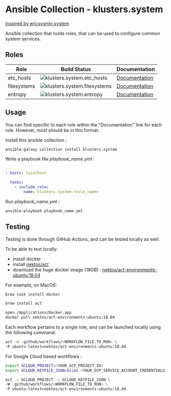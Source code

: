 # Ansible Collection - klusters.system
[Inspired by ericsysmin.system](https://galaxy.ansible.com/ericsysmin/system)

Ansible collection that holds roles, that can be used to configure common system services. 

## Roles

| Role      | Build Status                                                                                                                                                                                                                                                        | Documentation                                                                                          |
| --------- | ------------------------------------------------------------------------------------------------------------------------------------------------------------------------------------------------------------------------------------------------------------------- | ------------------------------------------------------------------------------------------------------ |
|  etc_hosts   | ![klusters.system.etc_hosts](https://github.com/klusters/ansible-collection-system/workflows/klusters.system.etc_hosts/badge.svg)          | [Documentation](https://github.com/klusters/ansible-collection-system/tree/master/roles/etc_hosts)    |
|  filesystems   | ![klusters.system.filesystems](https://github.com/klusters/ansible-collection-system/workflows/klusters.system.filesystems/badge.svg)      | [Documentation](https://github.com/klusters/ansible-collection-system/tree/master/roles/filesystems)    |
|  entropy   | ![klusters.system.entropy](https://github.com/klusters/ansible-collection-system/workflows/klusters.system.entropy/badge.svg)      | [Documentation](https://github.com/klusters/ansible-collection-system/tree/master/roles/entropy)    |

## Usage

You can find specific to each role within the "Documentation" link for each role. However, most should be in this format:

Install this ansible collection :
```bash
ansible-galaxy collection install klusters.system
```

Write a playbook file *playbook_name.yml* :

```yaml
---
- hosts: localhost

  tasks:
    - include_role:
        name: klusters.system.<role_name>
```

Run *playbook_name.yml* :
```bash
ansible-playbook playbook_name.yml
```

## Testing

Testing is done through GitHub Actions, and can be tested locally as well.

To be able to test locally:
- install docker 
- install [nektos/act](https://github.com/nektos/act)
- download the huge docker image (18GB) : [nektos/act-environments-ubuntu:18.04](https://hub.docker.com/r/nektos/act-environments-ubuntu/tags)

For example, on MacOS:
```bash
brew cask install docker

brew install act

open /Applications/Docker.app
docker pull nektos/act-environments-ubuntu:18.04
```

Each workflow pertains to a single role, and can be launched locally using the following command:

```bash
act -W .github/workflows/<WORKFLOW_FILE_TO_RUN> \
-P ubuntu-latest=nektos/act-environments-ubuntu:18.04
```

For Google Cloud based workflows : 

```bash
export GCLOUD_PROJECT=<YOUR_GCP_PROJECT_ID>
export GCLOUD_KEYFILE_JSON=$(cat <YOUR_GCP_SERVICE_ACCOUNT_CREDENTIALS_FILE>)

act -s GCLOUD_PROJECT -s GCLOUD_KEYFILE_JSON \
-W .github/workflows/<WORKFLOW_FILE_TO_RUN> \
-P ubuntu-latest=nektos/act-environments-ubuntu:18.04
```
